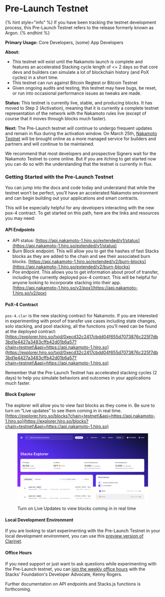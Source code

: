 # Pre-Launch Testnet

{% hint style="info" %}
If you have been tracking the testnet development process, this Pre-Launch Testnet refers to the release formerly known as Argon.
{% endhint %}

**Primary Usage:** Core Developers, (some) App Developers

**About:**

* This testnet will exist until the Nakamoto launch is complete and features an accelerated Stacking cycle length of <= 2 days so that core devs and builders can simulate a lot of blockchain history (and PoX cycles) in a short time.
* This testnet can run against Bitcoin Regtest or Bitcoin Testnet
* Given ongoing audits and testing, this testnet may have bugs, be reset, or run into occasional performance issues as tweaks are made.

**Status:** This testnet is currently live, stable, and producing blocks. It has moved to Step 2 (Activation), meaning that it is currently a complete testnet representation of the network with the Nakamoto rules live (except of course that it moves through blocks much faster).

**Next:** The Pre-Launch testnet will continue to undergo frequent updates and remain in flux during the activation window. On March 25th, [Nakamoto Testnet](nakamoto.md) will be brought online as a more managed service for builders and partners and will continue to be maintained.

We recommend that most developers and prospective Signers wait for the Nakamoto Testnet to come online. But if you are itching to get started now you can do so with the understanding that the testnet is currently in flux.

### Getting Started with the Pre-Launch Testnet

You can jump into the docs and code today and understand that while the testnet won’t be perfect, you’ll have an accelerated Nakamoto environment and can begin building out your applications and smart contracts.&#x20;

This will be especially helpful for any developers interacting with the new pox-4 contract. To get started on this path, here are the links and resources you may need:

#### API Endpoints

* API status: [https://api.nakamoto-1.hiro.so/extended/v1/status](https://api.nakamoto-1.hiro.so/extended/v1/status)
* Burn Block endpoint. This will allow you to get the hashes of fast Stacks blocks as they are added to the chain and see their associated burn blocks. [https://api.nakamoto-1.hiro.so/extended/v2/burn-blocks](https://api.nakamoto-1.hiro.so/extended/v2/burn-blocks)
* Pox endpoint. This allows you to get information about proof of transfer, including the currently deployed pox-4 contract. This will be helpful for anyone looking to incorporate stacking into their app. [https://api.nakamoto-1.hiro.so/v2/pox](https://api.nakamoto-1.hiro.so/v2/pox)

#### PoX-4 Contract

`pox-4.clar` is the new stacking contract for Nakamoto. If you are interested in experimenting with proof of transfer use cases including state changes, solo stacking, and pool stacking, all the functions you’ll need can be found at the deployed contract: [https://explorer.hiro.so/txid/0xecd32c2417cbdd04f655d7073876c225f7db3bd1e4427a3483cffb42d01b6a57?chain=testnet\&api=https://api.nakamoto-1.hiro.so](https://explorer.hiro.so/txid/0xecd32c2417cbdd04f655d7073876c225f7db3bd1e4427a3483cffb42d01b6a57?chain=testnet\&api=https://api.nakamoto-1.hiro.so)

Remember that the Pre-Launch Testnet has accelerated stacking cycles (2 days) to help you simulate behaviors and outcomes in your applications much faster.

#### Block Explorer

The explorer will allow you to view fast blocks as they come in. Be sure to turn on “Live updates” to see them coming in in real time. [https://explorer.hiro.so/blocks?chain=testnet\&api=https://api.nakamoto-1.hiro.so](https://explorer.hiro.so/blocks?chain=testnet\&api=https://api.nakamoto-1.hiro.so)

<figure><img src="../../.gitbook/assets/image.png" alt=""><figcaption><p>Turn on Live Updates to view blocks coming in in real time</p></figcaption></figure>

#### Local Development Environment

If you are looking to start experimenting with the Pre-Launch Testnet in your local development environment, you can use this [preview version of Clarinet](https://github.com/hirosystems/clarinet/releases/tag/nakamoto-preview-1).

#### Office Hours

If you need support or just want to ask questions while experimenting with the Pre-Launch testnet, you can [join the weekly office hours](https://events.stacks.co/event/HD16484710) with the Stacks' Foundation's Developer Advocate, Kenny Rogers.

Further documentation on API endpoints and Stacks.js functions is forthcoming.
